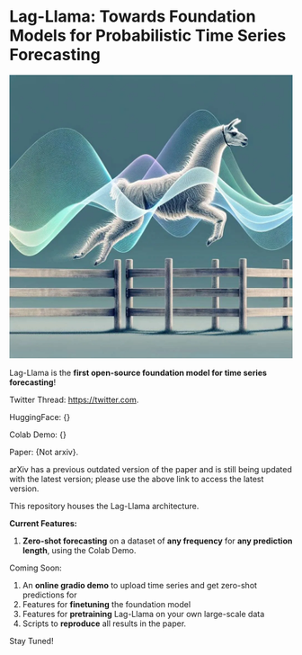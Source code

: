 # Lag-Llama: Towards Foundation Models for Probabilistic Time Series Forecasting

![lag-llama-architecture](images/lagllama.webp)

Lag-Llama is the <b>first open-source foundation model for time series forecasting</b>!

Twitter Thread: https://twitter.com.

HuggingFace: {}

Colab Demo: {}

Paper: {Not arxiv}.

arXiv has a previous outdated version of the paper and is still being updated with the latest version; please use the above link to access the latest version.

This repository houses the Lag-Llama architecture.

<b>Current Features:</b>

1. <b>Zero-shot forecasting</b> on a dataset of <b>any frequency</b> for <b>any prediction length</b>, using the Colab Demo.

Coming Soon:

1. An <b>online gradio demo</b> to upload time series and get zero-shot predictions for
1. Features for <b>finetuning</b> the foundation model
2. Features for <b>pretraining</b> Lag-Llama on your own large-scale data
3. Scripts to <b>reproduce</b> all results in the paper.


Stay Tuned!




